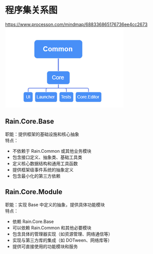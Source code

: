 # 程序集关系图
https://www.processon.com/mindmap/688336865176736ee4cc2673
![alt text](image.png)

## Rain.Core.Base
职能：提供框架的基础设施和核心抽象  
特点：
- 不依赖于 Rain.Common 或其他业务模块  
- 包含接口定义、抽象类、基础工具类  
- 定义核心数据结构和通用工具函数  
- 提供框架级事件系统的抽象定义  
- 包含最小化的第三方依赖  


## Rain.Core.Module
职能：实现 Base 中定义的抽象，提供具体功能模块  
特点：
- 依赖 Rain.Core.Base
- 可以依赖 Rain.Common 和其他必要模块
- 包含具体的管理器实现（如资源管理、网络通信等）
- 实现与第三方库的集成（如 DOTween、网络库等）
- 提供可直接使用的功能模块和服务